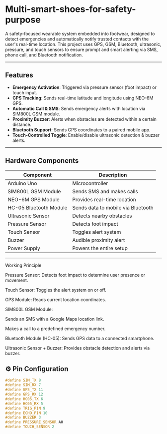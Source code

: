 # Multi-smart-shoes-for-safety-purpose

A safety-focused wearable system embedded into footwear, designed to detect emergencies and automatically notify trusted contacts with the user's real-time location. This project uses GPS, GSM, Bluetooth, ultrasonic, pressure, and touch sensors to ensure prompt and smart alerting via SMS, phone call, and Bluetooth notification.

---

##  Features

-  **Emergency Activation**: Triggered via pressure sensor (foot impact) or touch input.
-  **GPS Tracking**: Sends real-time latitude and longitude using NEO-6M GPS.
-  **Automatic Call & SMS**: Sends emergency alerts with location via SIM800L GSM module.
-  **Proximity Buzzer**: Alerts when obstacles are detected within a certain distance.
-  **Bluetooth Support**: Sends GPS coordinates to a paired mobile app.
-  **Touch-Controlled Toggle**: Enable/disable ultrasonic detection & buzzer alerts.

---

## Hardware Components

| Component              | Description                      |
|------------------------|----------------------------------|
| Arduino Uno            | Microcontroller                  |
| SIM800L GSM Module     | Sends SMS and makes calls        |
| NEO-6M GPS Module      | Provides real-time location      |
| HC-05 Bluetooth Module | Sends data to mobile via Bluetooth |
| Ultrasonic Sensor      | Detects nearby obstacles         |
| Pressure Sensor        | Detects foot impact              |
| Touch Sensor           | Toggles alert system             |
| Buzzer                 | Audible proximity alert          |
| Power Supply           | Powers the entire setup          |

---

Working Principle

Pressure Sensor: Detects foot impact to determine user presence or movement.

Touch Sensor: Toggles the alert system on or off.

GPS Module: Reads current location coordinates.

SIM800L GSM Module:

Sends an SMS with a Google Maps location link.

Makes a call to a predefined emergency number.

Bluetooth Module (HC-05): Sends GPS data to a connected smartphone.

Ultrasonic Sensor + Buzzer: Provides obstacle detection and alerts via buzzer.

## ⚙️ Pin Configuration

```cpp
#define SIM_TX 8
#define SIM_RX 7
#define GPS_TX 11 
#define GPS_RX 12
#define HC05_TX 6
#define HC05_RX 5
#define TRIG_PIN 9
#define ECHO_PIN 10
#define BUZZER 3
#define PRESSURE_SENSOR A0
#define TOUCH_SENSOR 2





